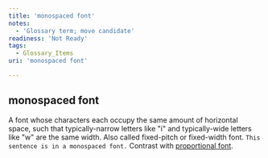 ```yaml
---
title: 'monospaced font'
notes:
  - 'Glossary term; move candidate'
readiness: 'Not Ready'
tags:
  - Glossary_Items
uri: 'monospaced font'

---
```

## monospaced font

A font whose characters each occupy the same amount of horizontal space, such that typically-narrow letters like "i" and typically-wide letters like "w" are the same width. Also called fixed-pitch or fixed-width font. `This sentence is in a monospaced font.` Contrast with [proportional font](/proportional_font).


